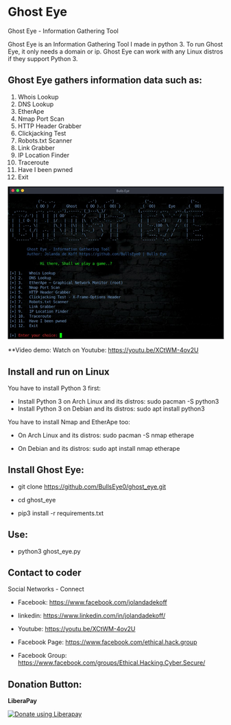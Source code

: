 # Ghost Eye
Ghost Eye - Information Gathering Tool
<div>

Ghost Eye is an Information Gathering Tool I made in python 3. 
To run Ghost Eye, it only needs a domain or ip.
Ghost Eye can work with any Linux distros if they support Python 3.


## Ghost Eye gathers information data such as:

1.   Whois Lookup
2.   DNS Lookup
3.   EtherApe
4.   Nmap Port Scan
5.   HTTP Header Grabber
6.   Clickjacking Test
7.   Robots.txt Scanner
8.   Link Grabber
9.   IP Location Finder
10.  Traceroute
11.  Have I been pwned
12.  Exit

![Screenshot](banner.jpg)

  
**Video demo: Watch on Youtube:
https://youtu.be/XCtWM-4ov2U


## Install and run on Linux
You have to install Python 3 first:
<div>
  
* Install Python 3 on Arch Linux and its distros: sudo pacman -S python3
* Install Python 3 on Debian and its distros: sudo apt install python3

 
 
You have to install Nmap and EtherApe too:

  
* On Arch Linux and its distros: sudo pacman -S nmap etherape

  
* On Debian and its distros: sudo apt install nmap etherape

    
    
## Install Ghost Eye:
* git clone https://github.com/BullsEye0/ghost_eye.git

* cd ghost_eye

  
* pip3 install -r requirements.txt
<div>
  
## Use:
* python3 ghost_eye.py


## Contact to coder
Social Networks - Connect


* Facebook: https://www.facebook.com/jolandadekoff


* linkedin: https://www.linkedin.com/in/jolandadekoff/

* Youtube: https://youtu.be/XCtWM-4ov2U

* Facebook Page: https://www.facebook.com/ethical.hack.group

* Facebook Group: https://www.facebook.com/groups/Ethical.Hacking.Cyber.Secure/
  
## Donation Button: 
**LiberaPay**

<noscript><a href="https://liberapay.com/BullsEye/donate"><img alt="Donate using Liberapay" src="https://liberapay.com/assets/widgets/donate.svg"></a></noscript>

